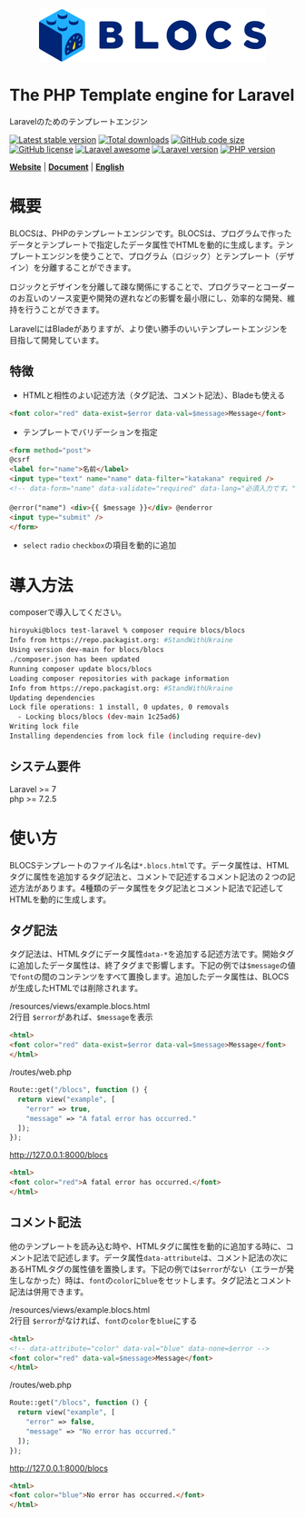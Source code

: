 <div align="center"><img src="https://raw.githubusercontent.com/blocs/blocs/main/logo.png" /></div>

# The PHP Template engine for Laravel
Laravelのためのテンプレートエンジン

[![Latest stable version](https://img.shields.io/packagist/v/blocs/blocs)](https://packagist.org/packages/blocs/blocs)
[![Total downloads](https://img.shields.io/packagist/dt/blocs/blocs)](https://packagist.org/packages/blocs/blocs)
[![GitHub code size](https://img.shields.io/github/languages/code-size/blocs/blocs)](https://github.com/blocs/blocs)
[![GitHub license](https://img.shields.io/github/license/blocs/blocs)](https://github.com/blocs/blocs)
[![Laravel awesome](https://img.shields.io/badge/Awesome-Laravel-green)](https://github.com/blocs/blocs)
[![Laravel version](https://img.shields.io/badge/laravel-%3E%3D7-green)](https://github.com/blocs/blocs)
[![PHP version](https://img.shields.io/badge/php-%3E%3D7.2.5-blue)](https://github.com/blocs/blocs)

[**Website**](https://blocs.jp/)
| [**Document**](https://blocs.jp/reference/)
| [**English**](https://blocs.jp/en/readme.html)

# 概要
BLOCSは、PHPのテンプレートエンジンです。BLOCSは、プログラムで作ったデータとテンプレートで指定したデータ属性でHTMLを動的に生成します。テンプレートエンジンを使うことで、プログラム（ロジック）とテンプレート（デザイン）を分離することができます。

ロジックとデザインを分離して疎な関係にすることで、プログラマーとコーダーのお互いのソース変更や開発の遅れなどの影響を最小限にし、効率的な開発、維持を行うことができます。

LaravelにはBladeがありますが、より使い勝手のいいテンプレートエンジンを目指して開発しています。

## 特徴
- HTMLと相性のよい記述方法（タグ記法、コメント記法）、Bladeも使える
```html
<font color="red" data-exist=$error data-val=$message>Message</font>
```

- テンプレートでバリデーションを指定
```html
<form method="post">
@csrf
<label for="name">名前</label>
<input type="text" name="name" data-filter="katakana" required />
<!-- data-form="name" data-validate="required" data-lang="必須入力です。" -->

@error("name") <div>{{ $message }}</div> @enderror
<input type="submit" />
</form>
```

- `select` `radio` `checkbox`の項目を動的に追加

# 導入方法
composerで導入してください。

```sh
hiroyuki@blocs test-laravel % composer require blocs/blocs    
Info from https://repo.packagist.org: #StandWithUkraine
Using version dev-main for blocs/blocs
./composer.json has been updated
Running composer update blocs/blocs
Loading composer repositories with package information
Info from https://repo.packagist.org: #StandWithUkraine
Updating dependencies
Lock file operations: 1 install, 0 updates, 0 removals
  - Locking blocs/blocs (dev-main 1c25ad6)
Writing lock file
Installing dependencies from lock file (including require-dev)
```

## システム要件
Laravel >= 7  
php >= 7.2.5

# 使い方
BLOCSテンプレートのファイル名は`*.blocs.html`です。データ属性は、HTMLタグに属性を追加するタグ記法と、コメントで記述するコメント記法の２つの記述方法があります。4種類のデータ属性をタグ記法とコメント記法で記述してHTMLを動的に生成します。

## タグ記法
タグ記法は、HTMLタグにデータ属性`data-*`を追加する記述方法です。開始タグに追加したデータ属性は、終了タグまで影響します。下記の例では`$message`の値で`font`の間のコンテンツをすべて置換します。追加したデータ属性は、BLOCSが生成したHTMLでは削除されます。

/resources/views/example.blocs.html  
2行目 `$error`があれば、`$message`を表示
```html
<html>
<font color="red" data-exist=$error data-val=$message>Message</font>
</html>
```

/routes/web.php
```php
Route::get("/blocs", function () {
  return view("example", [
    "error" => true,
    "message" => "A fatal error has occurred."
  ]);
});
```

http://127.0.0.1:8000/blocs
```html
<html>
<font color="red">A fatal error has occurred.</font>
</html>
```

## コメント記法
他のテンプレートを読み込む時や、HTMLタグに属性を動的に追加する時に、コメント記法で記述します。データ属性`data-attribute`は、コメント記法の次にあるHTMLタグの属性値を置換します。下記の例では`$error`がない（エラーが発生しなかった）時は、`font`の`color`に`blue`をセットします。タグ記法とコメント記法は併用できます。

/resources/views/example.blocs.html  
2行目 `$error`がなければ、`font`の`color`を`blue`にする   
```html
<html>
<!-- data-attribute="color" data-val="blue" data-none=$error -->
<font color="red" data-val=$message>Message</font>
</html>
```

/routes/web.php
```php
Route::get("/blocs", function () {
  return view("example", [
    "error" => false,
    "message" => "No error has occurred."
  ]);
});
```

http://127.0.0.1:8000/blocs
```html
<html>
<font color="blue">No error has occurred.</font>
</html>
```
